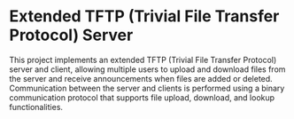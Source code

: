 # Extended TFTP (Trivial File Transfer Protocol) Server 
This project implements an extended TFTP (Trivial File Transfer Protocol) server and client, allowing multiple users to upload and download files from the server and receive announcements when files are added or deleted. Communication between the server and clients is performed using a binary communication protocol that supports file upload, download, and lookup functionalities.
